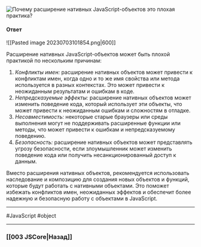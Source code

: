 ![Почему расширение нативных JavaScript-объектов это плохая практика?](https://youtu.be/IooJ3P2VUYs?t=202)

#### Ответ

![[Pasted image 20230703101854.png|600]]

Расширение нативных JavaScript-объектов может быть плохой практикой по нескольким причинам:

1. *Конфликты имен:* расширение нативных объектов может привести к конфликтам имен, когда одно и то же имя свойства или метода используется в разных контекстах. Это может привести к неожиданным результатам и ошибкам в коде.
2. *Непредсказуемые эффекты:* расширение нативных объектов может изменить поведение кода, который использует эти объекты, что может привести к неожиданным ошибкам и сложностям в отладке.
3. *Несовместимость:* некоторые старые браузеры или среды выполнения могут не поддерживать расширенные функции или методы, что может привести к ошибкам и непредсказуемому поведению.
4. *Безопасность:* расширение нативных объектов может представлять угрозу безопасности, если злоумышленник может изменить поведение кода или получить несанкционированный доступ к данным.

Вместо расширения нативных объектов, рекомендуется использовать наследование и композицию для создания новых объектов и функций, которые будут работать с нативными объектами. 
Это поможет избежать конфликтов имен, неожиданных эффектов и обеспечит более надежную и безопасную работу с объектами в JavaScript.

___
 #JavaScript #object 

___

### [[003 JSCore|Назад]]